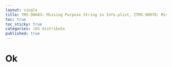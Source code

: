 ```yaml
---
layout: single
title: TMS-90683: Missing Purpose String in Info.plist, ITMS-90078: Missing Push Notification Entitlement 에러 해결
toc: true
toc_sticky: true
categories: iOS distribute
published: true
---
```


# Ok
